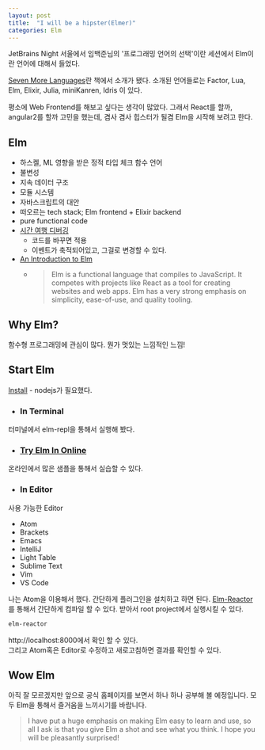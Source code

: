 ```yaml
---
layout: post
title:  "I will be a hipster(Elmer)"
categories: Elm
---
```


JetBrains Night 서울에서 임백준님의 '프로그래밍 언어의 선택'이란 세션에서 Elm이란 언어에 대해서 들었다.

[Seven More Languages](https://pragprog.com/book/7lang/seven-more-languages-in-seven-weeks)란 책에서 소개가 됐다. 소개된 언어들로는 Factor, Lua, Elm, Elixir, Julia, miniKanren, Idris 이 있다.  

평소에 Web Frontend를 해보고 싶다는 생각이 많았다. 그래서 React를 할까, angular2를 할까 고민을 했는데, 겸사 겸사 힙스터가 될겸 Elm을 시작해 보려고 한다.

## Elm

  - 하스켈, ML 영향을 받은 정적 타입 체크 함수 언어
  - 불변성
  - 지속 데이터 구조
  - 모듈 시스템
  - 자바스크립트의 대안
  - 떠오르는 tech stack; Elm frontend + Elixir backend
  - pure functional code
  - [시간 여행 디버깅](http://debug.elm-lang.org/edit/Mario.elm)
    - 코드를 바꾸면 적용
    - 이벤트가 축적되어있고, 그걸로 변경할 수 있다.
  - [An Introduction to Elm](https://www.gitbook.com/book/evancz/an-introduction-to-elm)
    - > Elm is a functional language that compiles to JavaScript. It competes with projects like React as a tool for creating websites and web apps. Elm has a very strong emphasis on simplicity, ease-of-use, and quality tooling.


## Why Elm?

함수형 프로그래밍에 관심이 많다. 뭔가 멋있는 느낌적인 느낌!

## Start Elm

[Install](https://guide.elm-lang.org/install.html) - nodejs가 필요했다.

- ### In Terminal
터미널에서 elm-repl을 통해서 실행해 봤다.

- ### [Try Elm In Online](http://elm-lang.org/try)
온라인에서 많은 샘플을 통해서 실습할 수 있다.

- ### In Editor
사용 가능한 Editor

  - Atom
  - Brackets
  - Emacs
  - IntelliJ
  - Light Table
  - Sublime Text
  - Vim
  - VS Code

  나는 Atom을 이용해서 했다. 간단하게 플러그인을 설치하고 하면 된다.
[Elm-Reactor](https://github.com/elm-lang/elm-reactor)를 통해서 간단하게 컴파일 할 수 있다.
받아서 root project에서 실행시킬 수 있다.
```bash
elm-reactor
```
http://localhost:8000에서 확인 할 수 있다.  
그리고 Atom혹은 Editor로 수정하고 새로고침하면 결과를 확인할 수 있다.

## Wow Elm

아직 잘 모르겠지만 앞으로 공식 홈페이지를 보면서 하나 하나 공부해 볼 예정입니다.
모두 Elm을 통해서 즐거움을 느끼시기를 바랍니다.
>I have put a huge emphasis on making Elm easy to learn and use, so all I ask is that you give Elm a shot and see what you think. I hope you will be pleasantly surprised!
